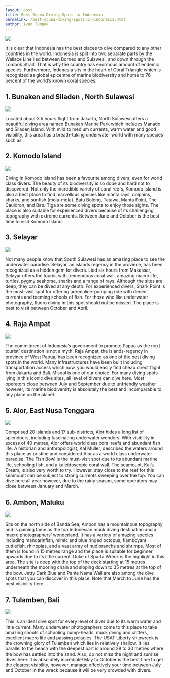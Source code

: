 ```yaml
---
layout: post
title: Best Scuba Diving Spots in Indonesia
permalink: /best-scuba-diving-spots-in-indonesia.html
author: Ivan Tumpak
---
```


<img class="post-feat-img" src="https://i.ytimg.com/vi/NoMHMxnAHW0/maxresdefault.jpg" />

It is clear that Indonesia has the best places to dive compared to any other countries in the world. Indonesia is split into two separate parts by the Wallace Line lied between Borneo and Sulawesi, and down through the Lombok Strait. That is why the country has enormous amount of endemic species. Furthermore, Indonesia sits in the heart of Coral Triangle which is recognized as global epicentre of marine biodiversity and home to 76 percent of the world’s known coral species.

## 1. Bunaken and Siladen , North Sulawesi

<img class="post-child-img" src="https://storage.googleapis.com/maskoolin/uploads/tempat-wisata-diving-terbaik-indonesia-1.jpg" />

Located about 3.5 hours flight from Jakarta, North Sulawesi offers a beautiful diving area named Bunaken Marine Park which includes Manado and Siladen Island. With mild to medium currents, warm water and good visibility, this area has a breath-taking underwater world with many species such as

## 2. Komodo Island

<img class="post-child-img" src="https://i.ytimg.com/vi/pYd09cwGxfE/maxresdefault.jpg" />

Diving in Komodo Island has been a favourite among divers, even for world class divers. The beauty of its biodiversity is so dope and hard not to discovered. Not only the incredible variety of coral reefs, Komodo Island is also a best place to find marvellous species like manta rays, dolphins, sharks, and sunfish (mola-mola). Batu Bolong, Tatawa, Manta Point, The Cauldron, and Batu Tiga are some diving spots to enjoy those sights. The place is also suitable for experienced divers because of its challenging topography with extreme currents. Between June and October is the best time to visit Komodo Island.

## 3. Selayar

<img class="post-child-img" src="https://i.ytimg.com/vi/BcGc_n8t3WQ/maxresdefault.jpg" />

Not many people know that South Sulawesi has an amazing place to see the underwater paradise. Selayar, an islands regency in the province, has been recognized as a hidden gem for divers. Lied six hours from Makassar, Selayar offers the tourist with tremendous coral wall, amazing macro life, turtles, pygmy seahorse, sharks and a range of rays. Although the sites are deep, they can be dived at any depth. For experienced divers, Shark Point is the must-visit spot for offering adrenaline-pumping ride with decent currents and teeming schools of fish. For those who like underwater photography, fluoro diving in this spot should not be missed. The place is best to visit between October and April.

## 4. Raja Ampat

<img class="post-child-img" src="https://www.adventureinyou.com/wp-content/uploads/2015/04/raja-ampat-diving.jpg" />

The commitment of Indonesia’s government to promote Papua as the next tourist’ destination is not a myth. Raja Ampat, the islands-regency in province of West Papua, has been recognized as one of the best diving spots in the world. Many infrastructures have been built including transportation access which now, you would easily find cheap direct flight from Jakarta and Bali. Misool is one of our choice. For many diving spots lying in this iconic dive sites, all level of divers can dive here. Most operators close between July and September due to unfriendly weather however, its marine biodiversity is absolutely the best and incomparable to any place on the planet.

## 5. Alor, East Nusa Tenggara

<img class="post-child-img" src="https://i.ytimg.com/vi/FHTK33A00Po/maxresdefault.jpg" />

Comprised 20 islands and 17 sub-districts, Alor hides a long list of splendours, including fascinating underwater wonders. With visibility in excess of 40 metres, Alor offers world class coral reefs and abundant fish life. A historian and anthropologist, Kal Muller, described the waters around this place as pristine and considered Alor as a world class underwater paradise. The Fish Bowl is the must-visit spot due to its abundant marine life, schooling fish, and a kaleidoscopic coral wall. The seamount, Kal’s Dream, is also very worth to try. However, stay close to the reef for this seamount can be subject to strong currents sweeping over the top. You can dive here all year however, due to the rainy season, some operators may close between January and March.

## 6. Ambon, Maluku

<img class="post-child-img" src="https://i.ytimg.com/vi/fPrRunmZFuY/maxresdefault.jpg" />

Sits on the north side of Banda Sea, Ambon has a mountainous topography and is gaining fame as the top Indonesian muck diving destination and a macro photographers’ wonderland. It has a variety of amazing species including mandarinfish, mimic and blue ringed octopus, flamboyant cuttlefish, rhinopias, and a vast array of nudibranchs and shrimps. Most of them is found in 15 metres range and the place is suitable for beginner upwards due to its little current. Duke of Sparta Wreck is the highlight in this area. The site is deep with the top of the deck starting at 15 metres underneath the mooring chain and sloping down to 35 metres at the top of the bow. Jetty Dark Blue and Pante Nama Wall are also among the dive spots that you can discover in this place. Note that March to June has the best visibility here.

## 7. Tulamben, Bali

<img class="post-child-img" src="https://www.baliscuba.com/wp-content/uploads/2017/05/liberty-shipwreck-bali-1.jpg" />

This is an ideal dive spot for every level of diver due to its warm water and little current. Many underwater photographers come to this place to take amazing shoots of schooling bump-heads, muck diving and critters, excellent macro life and passing pelagics. The USAT Liberty shipwreck is the crowning glory of Tulamben which lies in relatively shallow. It lies parallel to the beach with the deepest part is around 28 to 30 metres where the bow has settled into the sand. Also, do not miss the night and sunrise dives here. It is absolutely incredible! May to October is the best time to get the clearest visibility, however, manage effectively your time between July and October in the wreck because it will be very crowded with divers.
